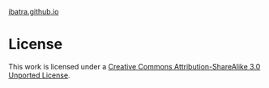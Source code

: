 [ibatra.github.io](ibatra.github.io)

# License

This work is licensed under a [Creative Commons Attribution-ShareAlike 3.0 Unported License](http://creativecommons.org/licenses/by-sa/3.0/).